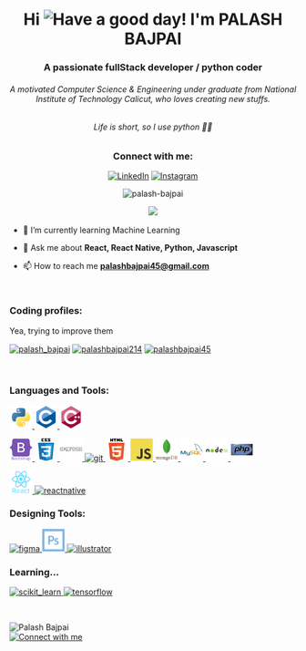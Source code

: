 <h1 align="center">Hi
<img alt="Have a good day!" src="https://media.giphy.com/media/zJ3V6Ot51H8Y0/giphy.gif" width="10%">  
I'm PALASH BAJPAI</h1>
 
<h3 align="center">A passionate fullStack developer / python coder</h3>
<h6 align="center">A motivated Computer Science & Engineering under graduate from National Institute of Technology Calicut, who loves creating new stuffs.</h6>
<h6 align="center">Life is short, so I use python 👨‍💻 </h6>


<h3 align="center">Connect with me:</h3>
<p align="center">
  <a href="https://linkedin.com/in/palash-bajpai" target="_blank"><img alt="LinkedIn" src="https://img.shields.io/badge/linkedin-%230077B5.svg?&style=for-the-badge&logo=linkedin&logoColor=white" /></a> 
  <a href="https://instagram.com/palashbajpai" target="_blank"><img alt="Instagram" src="https://img.shields.io/badge/instagram-%23E4405F.svg?&style=for-the-badge&logo=instagram&logoColor=white" /></a>
</p>



<p align="center"> 
  <img src="https://komarev.com/ghpvc/?username=palash-bajpai&label=Profile%20views&color=0e75b6&style=flat" alt="palash-bajpai" />
</p>

<p align="center">
  <a href="https://github.com/palash-bajpai/stargazers">
    <img src="https://img.shields.io/github/stars/palash-bajpai"/> 
  </a>
</p>



 

  - 🌱 I’m currently learning Machine Learning

  - 💬 Ask me about **React, React Native, Python, Javascript**

  - 📫 How to reach me **palashbajpai45@gmail.com**


 
 
 
 
 
  
<br/>

<h3 align="left">Coding profiles:</h3>
<p>Yea, trying to improve them </p>

<p align="left">
 
<a href="https://www.codechef.com/users/palash_bajpai" target="blank"><img align="center" src="https://cdn.jsdelivr.net/npm/simple-icons@3.1.0/icons/codechef.svg" alt="palash_bajpai" height="30" width="40" /></a>
<a href="https://www.leetcode.com/palashbajpai214" target="blank"><img align="center" src="https://raw.githubusercontent.com/rahuldkjain/github-profile-readme-generator/master/src/images/icons/Social/leet-code.svg" alt="palashbajpai214" height="30" width="40" /></a>
<a href="https://auth.geeksforgeeks.org/user/palashbajpai45" target="blank"><img align="center" src="https://raw.githubusercontent.com/rahuldkjain/github-profile-readme-generator/master/src/images/icons/Social/geeks-for-geeks.svg" alt="palashbajpai45" height="30" width="40" /></a>
</p>


<br/>









<h3 align="left">Languages and Tools:</h3>
<p align="left"> 
  <a href="https://www.python.org" target="_blank"> <img src="https://raw.githubusercontent.com/devicons/devicon/master/icons/python/python-original.svg" alt="python" width="40" height="40"/> </a>
  <a href="https://www.cprogramming.com/" target="_blank"> <img src="https://raw.githubusercontent.com/devicons/devicon/master/icons/c/c-original.svg" alt="c" width="40" height="40"/> </a> 
  <a href="https://www.w3schools.com/cpp/" target="_blank"> <img src="https://raw.githubusercontent.com/devicons/devicon/master/icons/cplusplus/cplusplus-original.svg" alt="cplusplus" width="40" height="40"/> </a>
  
  <a href="https://getbootstrap.com" target="_blank"> <img src="https://raw.githubusercontent.com/devicons/devicon/master/icons/bootstrap/bootstrap-plain-wordmark.svg" alt="bootstrap" width="40" height="40"/> </a> 
  <a href="https://www.w3schools.com/css/" target="_blank"> <img src="https://raw.githubusercontent.com/devicons/devicon/master/icons/css3/css3-original-wordmark.svg" alt="css3" width="40" height="40"/> </a> 
  <a href="https://expressjs.com" target="_blank"> <img src="https://raw.githubusercontent.com/devicons/devicon/master/icons/express/express-original-wordmark.svg" alt="express" width="40" height="40"/> </a> 
   <a href="https://git-scm.com/" target="_blank"> <img src="https://www.vectorlogo.zone/logos/git-scm/git-scm-icon.svg" alt="git" width="40" height="40"/> </a> <a href="https://www.w3.org/html/" target="_blank"> <img src="https://raw.githubusercontent.com/devicons/devicon/master/icons/html5/html5-original-wordmark.svg" alt="html5" width="40" height="40"/> </a> <a href="https://developer.mozilla.org/en-US/docs/Web/JavaScript" target="_blank"> <img src="https://raw.githubusercontent.com/devicons/devicon/master/icons/javascript/javascript-original.svg" alt="javascript" width="40" height="40"/> </a> <a href="https://www.mongodb.com/" target="_blank"> <img src="https://raw.githubusercontent.com/devicons/devicon/master/icons/mongodb/mongodb-original-wordmark.svg" alt="mongodb" width="40" height="40"/> </a> <a href="https://www.mysql.com/" target="_blank"> <img src="https://raw.githubusercontent.com/devicons/devicon/master/icons/mysql/mysql-original-wordmark.svg" alt="mysql" width="40" height="40"/> </a> <a href="https://nodejs.org" target="_blank"> <img src="https://raw.githubusercontent.com/devicons/devicon/master/icons/nodejs/nodejs-original-wordmark.svg" alt="nodejs" width="40" height="40"/> </a>  <a href="https://www.php.net" target="_blank"> <img src="https://raw.githubusercontent.com/devicons/devicon/master/icons/php/php-original.svg" alt="php" width="40" height="40"/> </a>
  
  
  <a href="https://reactjs.org/" target="_blank"> <img src="https://raw.githubusercontent.com/devicons/devicon/master/icons/react/react-original-wordmark.svg" alt="react" width="40" height="40"/> </a> <a href="https://reactnative.dev/" target="_blank"> <img src="https://reactnative.dev/img/header_logo.svg" alt="reactnative" width="40" height="40"/> </a> 

</p>



<h3 align="left">Designing Tools:</h3>
<p align="left"> 
  <a href="https://www.figma.com/" target="_blank"> <img src="https://www.vectorlogo.zone/logos/figma/figma-icon.svg" alt="figma" width="40" height="40"/> </a>
  <a href="https://www.photoshop.com/en" target="_blank"> <img src="https://raw.githubusercontent.com/devicons/devicon/master/icons/photoshop/photoshop-line.svg" alt="photoshop"   width="40" height="40"/> </a>
  <a href="https://www.adobe.com/in/products/illustrator.html" target="_blank"> <img src="https://www.vectorlogo.zone/logos/adobe_illustrator/adobe_illustrator-icon.svg" alt="illustrator" width="40" height="40"/> </a> 
  
</p>

<p align="left"> 
<h3 align="left">Learning...</h3>
<a href="https://scikit-learn.org/" target="_blank"> <img src="https://upload.wikimedia.org/wikipedia/commons/0/05/Scikit_learn_logo_small.svg" alt="scikit_learn" width="40" height="40"/> </a> <a href="https://www.tensorflow.org" target="_blank"> <img src="https://www.vectorlogo.zone/logos/tensorflow/tensorflow-icon.svg" alt="tensorflow" width="40" height="40"/> 
</a> 
</p>

<br/>

<p> 
<a herf=""><img align="left" src="https://github-readme-streak-stats.herokuapp.com/?user=PALASH-BAJPAI&theme=tokyonight_duo" alt="Palash Bajpai" /></a>
</h3>


<br/>
<a href="https://linkedin.com/in/palash-bajpai" target="_blank"">
<img alt="Connect with me" src="https://media.giphy.com/media/4Ra9gYHv1C5atqnYHS/giphy.gif" width="15%">  
</a>

